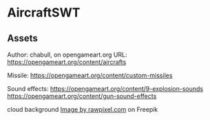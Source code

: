 # AircraftSWT
## Assets
Author: chabull, on opengameart.org
URL: https://opengameart.org/content/aircrafts

Missile: https://opengameart.org/content/custom-missiles


Sound effects:
https://opengameart.org/content/9-explosion-sounds
https://opengameart.org/content/gun-sound-effects

cloud background
<a href="https://www.freepik.com/free-vector/background-seamless-pattern-vector-with-cute-fluffy-cloud_16352009.htm#query=repeating%20cloud&position=24&from_view=search&track=ais&uuid=dcdf0ffc-da56-4b2b-a950-2201f46d8c68">Image by rawpixel.com</a> on Freepik
